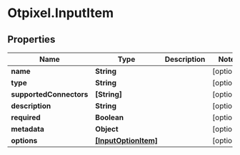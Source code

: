 # Otpixel.InputItem

## Properties
Name | Type | Description | Notes
------------ | ------------- | ------------- | -------------
**name** | **String** |  | [optional] 
**type** | **String** |  | [optional] 
**supportedConnectors** | **[String]** |  | [optional] 
**description** | **String** |  | [optional] 
**required** | **Boolean** |  | [optional] 
**metadata** | **Object** |  | [optional] 
**options** | [**[InputOptionItem]**](InputOptionItem.md) |  | [optional] 


